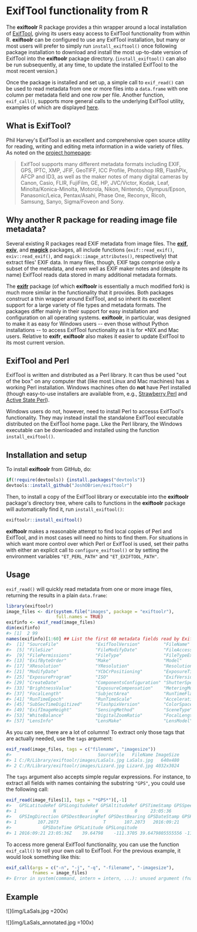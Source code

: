 <!-- README.md is generated from README.Rmd. Please edit that file -->



# ExifTool functionality from R

The **exiftoolr** R package provides a thin wrapper around a local
installation of [ExifTool][ExifTool-home], giving its users easy
access to ExifTool functionality from within R. **exiftoolr** can be
configured to use any ExifTool installation, but many or most users
will prefer to simply run `install_exiftool()` once following package
installation to download and install the most up-to-date version of
ExifTool into the **exiftoolr** package
directory. (`install_exiftool()` can also be run subsequently, at any
time, to update the installed ExifTool to the most recent version.)

Once the package is installed and set up, a simple call to
`exif_read()` can be used to read metadata from one or more files into
a `data.frame` with one column per metadata field and one row per
file. Another function, `exif_call()`, supports more general calls to
the underlying ExifTool utility, examples of which are displayed
[here][ExifTool-examples].


## What is ExifTool?

Phil Harvey's ExifTool is an excellent and comprehensive open source
utility for reading, writing and editing meta information in a wide
variety of files. As noted on the [project homepage][ExifTool-home]:

> ExifTool supports many different metadata formats including EXIF, GPS,
> IPTC, XMP, JFIF, GeoTIFF, ICC Profile, Photoshop IRB, FlashPix, AFCP
> and ID3, as well as the maker notes of many digital cameras by Canon,
> Casio, FLIR, FujiFilm, GE, HP, JVC/Victor, Kodak, Leaf,
> Minolta/Konica-Minolta, Motorola, Nikon, Nintendo, Olympus/Epson,
> Panasonic/Leica, Pentax/Asahi, Phase One, Reconyx, Ricoh, Samsung,
> Sanyo, Sigma/Foveon and Sony.


## Why another R package for reading image file metadata?

Several existing R packages read EXIF metadata from image files. The
[**exif**](https://CRAN.R-project.org/package=exif),
[**exiv**](https://github.com/hrbrmstr/exiv), and
[**magick**](https://CRAN.R-project.org/package=magick) packages, all
include functions (`exif::read_exif()`, `exiv::read_exif()`, and
`magick::image_attributes()`, respectively) that extract files' EXIF
data. In many files, though, EXIF tags comprise only a subset of the
metadata, and even  well as EXIF maker notes and (despite its name) ExifTool
reads data stored in many additional metadata formats.

The [**exifr**](https://CRAN.R-project.org/package=exifr) package (of
which **exiftoolr** is essentially a much modified fork) is much more
similar in the functionality that it provides. Both packages construct
a thin wrapper around ExifTool, and so inherit its excellent support
for a large variety of file types and metadata formats. The packages
differ mainly in their support for easy installation and configuration
on all operating systems. **exiftoolr**, in particular, was designed
to make it as easy for Windows users -- even those without Python
installations -- to access ExifTool functionality as it is for *NIX
and Mac users. Relative to **exifr**, **exiftoolr** also makes it
easier to update ExifTool to its most current version.

## ExifTool and Perl

ExifTool is written and distributed as a Perl library. It can thus be
used "out of the box" on any computer that (like most Linux and Mac
machines) has a working Perl installation. Windows machines often do
**not** have Perl installed (though easy-to-use installers are
available from, e.g., [Strawberry Perl][Strawberry-Perl] and [Active
State Perl][ActiveState-Perl]).

Windows users do not, however, need to install Perl to accesss
ExifTool's functionality. They may instead install the standalone
ExifTool executable distributed on the ExifTool home page. Like the
Perl library, the Windows executable can be downloaded and installed
using the function `install_exiftool()`.


## Installation and setup

To install **exiftoolr** from GitHub, do:


```r
if(!require(devtools)) {install.packages("devtools")}
devtools::install_github("JoshOBrien/exiftoolr")
```

Then, to install a copy of the ExifTool library or executable into the
**exiftoolr** package's directory tree, where calls to functions in
the **exiftoolr** package will automatically find it, run
`install_exiftool()`:


```r
exiftoolr::install_exiftool()
```

**exiftoolr** makes a reasonable attempt to find local copies of Perl
and ExifTool, and in most cases will need no hints to find them. For
situations in which want more control over which Perl or ExifTool is
used, set their paths with either an explicit call to
`configure_exiftool()` or by setting the environment variables
`"ET_PERL_PATH"` and `"ET_EXIFTOOL_PATH"`.


## Usage

`exif_read()` will quickly read metadata from one or more image files,
returning the results in a plain `data.frame`: 


```r
library(exiftoolr)
image_files <- dir(system.file("images", package = "exiftoolr"), 
                   full.names = TRUE)
exifinfo <- exif_read(image_files)
dim(exifinfo)
#> [1]  2 99
names(exifinfo)[1:60] ## List the first 60 metadata fields read by ExifTool
#>  [1] "SourceFile"              "ExifToolVersion"         "FileName"                "Directory"              
#>  [5] "FileSize"                "FileModifyDate"          "FileAccessDate"          "FileCreateDate"         
#>  [9] "FilePermissions"         "FileType"                "FileTypeExtension"       "MIMEType"               
#> [13] "ExifByteOrder"           "Make"                    "Model"                   "Orientation"            
#> [17] "XResolution"             "YResolution"             "ResolutionUnit"          "Software"               
#> [21] "ModifyDate"              "YCbCrPositioning"        "ExposureTime"            "FNumber"                
#> [25] "ExposureProgram"         "ISO"                     "ExifVersion"             "DateTimeOriginal"       
#> [29] "CreateDate"              "ComponentsConfiguration" "ShutterSpeedValue"       "ApertureValue"          
#> [33] "BrightnessValue"         "ExposureCompensation"    "MeteringMode"            "Flash"                  
#> [37] "FocalLength"             "SubjectArea"             "RunTimeFlags"            "RunTimeValue"           
#> [41] "RunTimeEpoch"            "RunTimeScale"            "AccelerationVector"      "SubSecTimeOriginal"     
#> [45] "SubSecTimeDigitized"     "FlashpixVersion"         "ColorSpace"              "ExifImageWidth"         
#> [49] "ExifImageHeight"         "SensingMethod"           "SceneType"               "ExposureMode"           
#> [53] "WhiteBalance"            "DigitalZoomRatio"        "FocalLengthIn35mmFormat" "SceneCaptureType"       
#> [57] "LensInfo"                "LensMake"                "LensModel"               "GPSLatitudeRef"
```

As you can see, there are a lot of columns! To extract only those
tags that are actually needed, use the `tags` argument:


```r
exif_read(image_files, tags = c("filename", "imagesize"))
#>                                 SourceFile   FileName ImageSize
#> 1 C:/R/Library/exiftoolr/images/LaSals.jpg LaSals.jpg   640x480
#> 2 C:/R/Library/exiftoolr/images/Lizard.jpg Lizard.jpg 4032x3024
```

The `tags` argument also accepts simple regular expressions. For
instance, to extract all fields with names containing the substring
`"GPS"`, you could use the following call:


```r
exif_read(image_files[1], tags = "*GPS*")[,-1]
#>   GPSLatitudeRef GPSLongitudeRef GPSAltitudeRef GPSTimeStamp GPSSpeedRef GPSSpeed GPSImgDirectionRef
#> 1              N               W              0     23:05:36           K        0                  T
#>   GPSImgDirection GPSDestBearingRef GPSDestBearing GPSDateStamp GPSHPositioningError GPSAltitude
#> 1        107.2073                 T       107.2073   2016:09:21                    5    2257.414
#>            GPSDateTime GPSLatitude GPSLongitude                        GPSPosition
#> 1 2016:09:21 23:05:36Z    39.64798    -111.3705 39.6479805555556 -111.370505555556
```


To access more general ExifTool functionality, you can use the
function `exif_call()` to roll your own call to ExifTool. For the
previous example, it would look something like this:


```r
exif_call(args = c("-n", "-j", "-q", "-filename", "-imagesize"),
          fnames = image_files)
#> Error in system(command, intern = intern, ...): unused argument (fnames = image_files)
```

## Example

![](img/LaSals.jpg =200x)

![](img/LaSals_annotated.jpg =100x)


[ExifTool-home]: http://www.sno.phy.queensu.ca/%7Ephil/exiftool/
[ExifTool-examples]: http://owl.phy.queensu.ca/~phil/exiftool/examples.html
[Strawberry-Perl]: http://www.strawberryperl.com/
[ActiveState-Perl]: https://www.activestate.com/activeperl/downloads

